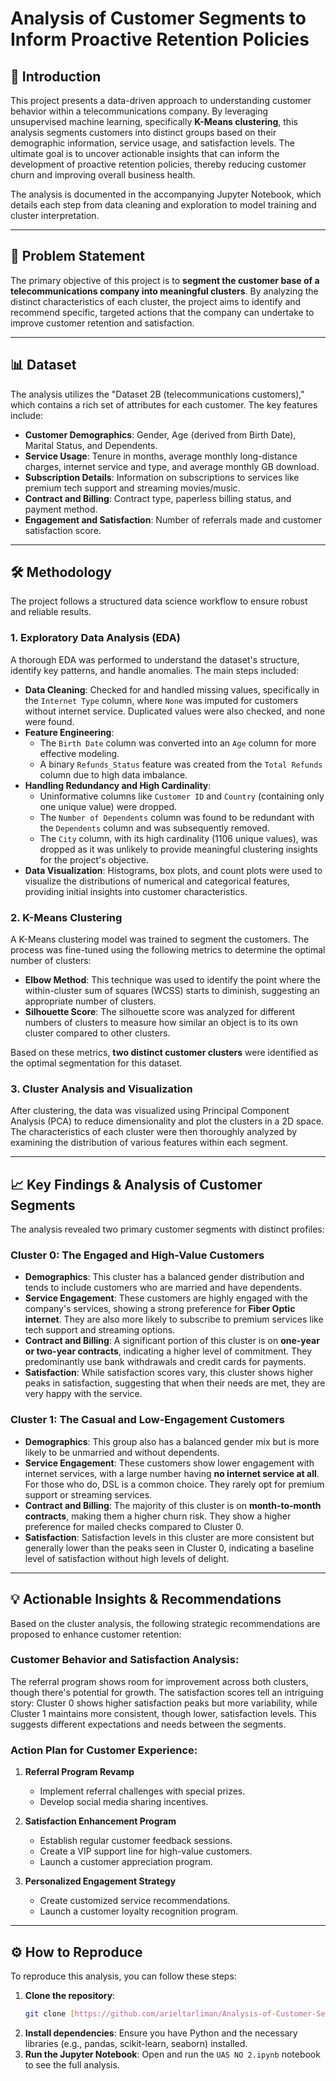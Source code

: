 # Analysis of Customer Segments to Inform Proactive Retention Policies

## 🚀 Introduction

This project presents a data-driven approach to understanding customer behavior within a telecommunications company. By leveraging unsupervised machine learning, specifically **K-Means clustering**, this analysis segments customers into distinct groups based on their demographic information, service usage, and satisfaction levels. The ultimate goal is to uncover actionable insights that can inform the development of proactive retention policies, thereby reducing customer churn and improving overall business health.

The analysis is documented in the accompanying Jupyter Notebook, which details each step from data cleaning and exploration to model training and cluster interpretation.

***

## 🎯 Problem Statement

The primary objective of this project is to **segment the customer base of a telecommunications company into meaningful clusters**. By analyzing the distinct characteristics of each cluster, the project aims to identify and recommend specific, targeted actions that the company can undertake to improve customer retention and satisfaction.

***

## 📊 Dataset

The analysis utilizes the "Dataset 2B (telecommunications customers)," which contains a rich set of attributes for each customer. The key features include:

* **Customer Demographics**: Gender, Age (derived from Birth Date), Marital Status, and Dependents.
* **Service Usage**: Tenure in months, average monthly long-distance charges, internet service and type, and average monthly GB download.
* **Subscription Details**: Information on subscriptions to services like premium tech support and streaming movies/music.
* **Contract and Billing**: Contract type, paperless billing status, and payment method.
* **Engagement and Satisfaction**: Number of referrals made and customer satisfaction score.

***

## 🛠️ Methodology

The project follows a structured data science workflow to ensure robust and reliable results.

### 1. Exploratory Data Analysis (EDA)

A thorough EDA was performed to understand the dataset's structure, identify key patterns, and handle anomalies. The main steps included:

* **Data Cleaning**: Checked for and handled missing values, specifically in the `Internet Type` column, where `None` was imputed for customers without internet service. Duplicated values were also checked, and none were found.
* **Feature Engineering**:
    * The `Birth Date` column was converted into an `Age` column for more effective modeling.
    * A binary `Refunds_Status` feature was created from the `Total Refunds` column due to high data imbalance.
* **Handling Redundancy and High Cardinality**:
    * Uninformative columns like `Customer ID` and `Country` (containing only one unique value) were dropped.
    * The `Number of Dependents` column was found to be redundant with the `Dependents` column and was subsequently removed.
    * The `City` column, with its high cardinality (1106 unique values), was dropped as it was unlikely to provide meaningful clustering insights for the project's objective.
* **Data Visualization**: Histograms, box plots, and count plots were used to visualize the distributions of numerical and categorical features, providing initial insights into customer characteristics.

### 2. K-Means Clustering

A K-Means clustering model was trained to segment the customers. The process was fine-tuned using the following metrics to determine the optimal number of clusters:

* **Elbow Method**: This technique was used to identify the point where the within-cluster sum of squares (WCSS) starts to diminish, suggesting an appropriate number of clusters.
* **Silhouette Score**: The silhouette score was analyzed for different numbers of clusters to measure how similar an object is to its own cluster compared to other clusters.

Based on these metrics, **two distinct customer clusters** were identified as the optimal segmentation for this dataset.

### 3. Cluster Analysis and Visualization

After clustering, the data was visualized using Principal Component Analysis (PCA) to reduce dimensionality and plot the clusters in a 2D space. The characteristics of each cluster were then thoroughly analyzed by examining the distribution of various features within each segment.

***

## 📈 Key Findings & Analysis of Customer Segments

The analysis revealed two primary customer segments with distinct profiles:

### Cluster 0: The Engaged and High-Value Customers

* **Demographics**: This cluster has a balanced gender distribution and tends to include customers who are married and have dependents.
* **Service Engagement**: These customers are highly engaged with the company's services, showing a strong preference for **Fiber Optic internet**. They are also more likely to subscribe to premium services like tech support and streaming options.
* **Contract and Billing**: A significant portion of this cluster is on **one-year or two-year contracts**, indicating a higher level of commitment. They predominantly use bank withdrawals and credit cards for payments.
* **Satisfaction**: While satisfaction scores vary, this cluster shows higher peaks in satisfaction, suggesting that when their needs are met, they are very happy with the service.

### Cluster 1: The Casual and Low-Engagement Customers

* **Demographics**: This group also has a balanced gender mix but is more likely to be unmarried and without dependents.
* **Service Engagement**: These customers show lower engagement with internet services, with a large number having **no internet service at all**. For those who do, DSL is a common choice. They rarely opt for premium support or streaming services.
* **Contract and Billing**: The majority of this cluster is on **month-to-month contracts**, making them a higher churn risk. They show a higher preference for mailed checks compared to Cluster 0.
* **Satisfaction**: Satisfaction levels in this cluster are more consistent but generally lower than the peaks seen in Cluster 0, indicating a baseline level of satisfaction without high levels of delight.

***

## 💡 Actionable Insights & Recommendations

Based on the cluster analysis, the following strategic recommendations are proposed to enhance customer retention:

### Customer Behavior and Satisfaction Analysis:

The referral program shows room for improvement across both clusters, though there's potential for growth. The satisfaction scores tell an intriguing story: Cluster 0 shows higher satisfaction peaks but more variability, while Cluster 1 maintains more consistent, though lower, satisfaction levels. This suggests different expectations and needs between the segments.

### Action Plan for Customer Experience:

1.  **Referral Program Revamp**
    * Implement referral challenges with special prizes.
    * Develop social media sharing incentives.

2.  **Satisfaction Enhancement Program**
    * Establish regular customer feedback sessions.
    * Create a VIP support line for high-value customers.
    * Launch a customer appreciation program.

3.  **Personalized Engagement Strategy**
    * Create customized service recommendations.
    * Launch a customer loyalty recognition program.

***

## ⚙️ How to Reproduce

To reproduce this analysis, you can follow these steps:

1.  **Clone the repository**:
    ```bash
    git clone [https://github.com/arieltarliman/Analysis-of-Customer-Segments-to-Inform-Proactive-Retention-Policies.git](https://github.com/arieltarliman/Analysis-of-Customer-Segments-to-Inform-Proactive-Retention-Policies.git)
    ```
2.  **Install dependencies**: Ensure you have Python and the necessary libraries (e.g., pandas, scikit-learn, seaborn) installed.
3.  **Run the Jupyter Notebook**: Open and run the `UAS NO 2.ipynb` notebook to see the full analysis.
